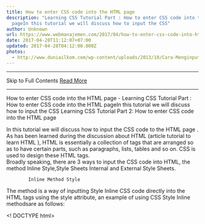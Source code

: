 ```yaml
---
title: How to enter CSS code into the HTML page
description: "Learning CSS Tutorial Part : How to enter CSS code into the HTML
  pageIn this tutorial we will discuss how to input the CSS"
author: Unknown
url: https://www.webmanajemen.com/2017/04/how-to-enter-css-code-into-html-page.html
date: 2017-04-28T11:12:07+07:00
updated: 2017-04-28T04:12:00.000Z
photos:
  - http://www.duniailkom.com/wp-content/uploads/2013/10/Cara-Menginput-CSS-Metode-Inline-Style.png
---
```


<hr/> Skip to Full Contents <a href="https://www.webmanajemen.com/2017/04/how-to-enter-css-code-into-html-page.html" rel="follow" class="button" id="read-more">Read More</a> <hr/> How to enter CSS code into the HTML page - Learning CSS Tutorial Part : How to enter CSS code into the HTML pageIn this tutorial we will discuss how to input the CSS Learning CSS Tutorial Part 2: How to enter CSS code into the HTML page


In this tutorial we will discuss how to input the CSS code to the             HTML page .         
As has been learned during the discussion about HTML (article                             tutorial to learn HTML                         ), HTML is essentially a collection of tags that are arranged so as to have certain parts, such as paragraphs, lists,            tables and so on. CSS is used to design these HTML tags.         
Broadly speaking, there are 3 ways to input the CSS code into HTML, the method Inline Style,Style Sheets Internal and            External Style Sheets.        

            Inline Method Style         
The method            is a way of inputting Style Inline CSS code             directly into the HTML tags using the style            attribute, an example of using CSS Style Inline methodsare             as follows:         

  <! DOCTYPE html>
 <Html>
 <Head>
 <Title> Example Inline CSS Style </ title>
 </ Head>
    <Body>
       <H2 style = "background-color: black; color: white">
          This text will be colored white and black background
       </ H2>
    </ Body>
 </ Html> 
                                    
In the code above, I insert a style attribute on the <h2>, the value of the            style attribute is the CSS code to be applied.         
The use of CSS tags like this though practical, but not             recommended, because the CSS code directly affiliated with HTML,             and does not meet the purpose of the CSS in order to separate the             design of the content.         

            Methods Internal Style Sheets         
Methods Internal Style Sheets,            also called Embedded Style Sheets are used to separate the CSS code ofHTML tagsbut remain in the HTML page. The            styleattribute that were in the tag, collected in             a <style> tag. This style tags must be in             the <head> of the HTML page.         
Examples of the use            of internal motode CSS style sheets:        


 <! DOCTYPE html> <html> <head> <title> Example Inline CSS Style </ title> <style type = "text / css"> h2 {background-color: black;  color: white;  } </ Style> </ head> <body> <h2> This text will be colored white and black background </ h2> </ body> </ html> 
Examples of internal style sheets above method is             much better than the inline style, because we have             separated the CSS of HTML. The whole CSS code will be in the head             tag of HTML.         
However, the lack of internal use            style sheets, if we have a few pages with the same             style, we must make the CSS code on each of those pages. This can             be overcome by using external style sheets.        

            Methods External Style Sheets         
Shortage of internal style sheets prior method is             if you want to create multiple pages with the same look, then each             page will have the same CSS code.         
External Style Sheets methods            used to'lift' the CSS code into a separate file that is             completely separate from the HTML page. Each page that require the             CSS code, live 'call' the CSS file.         
Still using the same example with            an internal style sheets, the first stage we will             transfer the contents of the <style>to a new             page, and savelah as belajar.css        
The contents of the file belajar.css:        


  h2 {
 background-color: black;
 color: white;
 } 
Make sure that the ending of the file is.css and             for the purposes of this example, savelah in the same folder as our             HTML page.         
Back to pages of HTML, CSS provides two ways to enter the CSS code to             the HTML page, the first is to use @import        
Example of use @import CSS:         

  <! DOCTYPE html>
 <Html>
 <Head>
 <Title> Example Inline CSS Style </ title>
 <Style type = "text / css">
 @import url (belajar.css);
 </ Style>
 </ Head>
 <Body>
 <H2>
 This text will be colored white and black background
 </ H2>
 </ Body>
 </ Html> 
For external style sheets @import method, we insert @import url (belajar.css); on the<style> tag. Address in the            URL can be a relative people experience             (such as: folderku / belajar.css) or absolute (as             www.duniailkom.com/belajar.css).         
How to input both external style sheets,is to use             the <link> tag. Here's an example:         

  <! DOCTYPE html>
 <Html>
 <Head>
 <Title> Example Inline CSS Style </ title>
 <Link rel = "stylesheet" type = "text / css" href = "belajar.css">
 </ Head>
 <Body>
 <H2>
 This text will be colored white and black background
 </ H2>
 </ Body>
 </ Html> 
In the method of link external style sheets, we use the href attribute on            the <link>, which will contain the address             of the page CSS, in this case belajar.css        
Of the three types of input methods CSS into an HTML page, themost recommended is themethod of external style sheets, either using the            @import or<link> tag.            Because by using CSS code separated, entire web pages can use the             same CSS file, and if we want to change the entire look of web             pages, we only need to change one CSS file only.         

                                        
For ease of writing, the writing tutorials to learn CSS in                                     website development indonesia                 , I will use an internal method                of style sheets, which put CSS code in the                 head section of the page.It is merely to facilitate the writing sample. To create a live website, it is recommended to useexternal style sheets by means                @import or link.            


In the next CSS tutorial, we will discuss in more detail how to             write CSS code by studying                             Definition Selector, Property and Value on CSS                         . <hr/> Skip to Full Contents <a href="https://www.webmanajemen.com/2017/04/how-to-enter-css-code-into-html-page.html" rel="follow" class="button" id="read-more">Read More</a> <hr/>